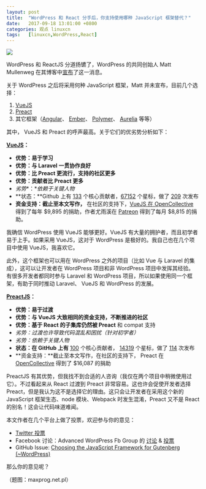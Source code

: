 ```yaml
---
layout: post
title:	"WordPress 和 React 分手后，你支持使用哪种 JavaScript 框架替代？"
date:	2017-09-18 13:01:00 +0800 
categories:	观点 linuxcn 
tags:	[linuxcn,WordPress,React]
---
```



![](/Asserts/Images//attachment/album/201709/18/130121lzzdydkl1mpmdrgp.jpg)


WordPress 和 ReactJS 分道扬镳了，WordPress 的共同创始人 Matt Mullenweg 在其博客中[宣布](https://ma.tt/2017/09/on-react-and-wordpress/)了这一消息。


关于 WordPress 之后将采用何种 JavaScript 框架，Matt 并未宣布，目前几个选择：


1. [VueJS](https://vuejs.org/)
2. [Preact](https://preactjs.com/)
3. 其它框架（[Angular](https://angularjs.org/)、 [Ember](https://www.emberjs.com/)、 [Polymer](https://www.polymer-project.org/)、 [Aurelia](http://aurelia.io/) 等等）


其中， VueJS 和 Preact 的呼声最高。关于它们的优劣势分析如下：


**[VueJS](https://vuejs.org/)：**


* **优势：易于学习**
* **优势：与 Laravel 一贯协作良好**
* **优势：比 Preact 更流行，支持的社区更多**
* **优势：贡献者比 Preact 更多**
* *劣势**：**依赖于关键人物*
* **状态：**Github 上有 [133](https://github.com/vuejs/vue/graphs/contributors) 个核心贡献者，[67152](https://github.com/vuejs/vue/stargazers) 个星标，做了 [209](https://github.com/vuejs/vue/releases) 次发布
* **资金支持：截止至本文写作，** 在社区的支持下，[VueJS 在 OpenCollective](https://opencollective.com/vuejs) 得到了每年 $9,895 的捐助，作者尤雨溪在 [Patreon](https://www.patreon.com/evanyou) 得到了每月 $8,815 的捐助。


我确信 WordPress 使用 VueJS 能够更好。VueJS 有大量的拥护者，而且初学者易于上手。如果采用 VueJS，这对于 WordPress 是极好的。我自己也在几个项目中使用 VueJS，我喜欢它。


此外，这个框架也可以用在 WordPress 之外的项目（比如 Vue 与 Laravel 的集成），这可以让开发者在 WordPress 项目和非 WordPress 项目中发挥其经验。 有很多开发者都同时参与 Laravel 和 WordPress 项目，所以如果使用同一个框架，有助于同时推动 Laravel、 VueJS 和 WordPress 的发展。


**[PreactJS](https://preactjs.com/)：**


* **优势：易于过渡**
* **优势：与 VueJS 大致相同的资金支持，不断推进的社区**
* **优势：基于 React 的子集库仍然被 Preact** 和 compat 支持
* *劣势：过渡也许导致代码混乱和困扰（针对初学者）*
* *劣势：依赖于关键人物*
* **状态：在 GitHub 上有** [100](https://github.com/developit/preact/graphs/contributors) 个核心贡献者， [14319](https://github.com/developit/preact/stargazers) 个星标，做了 [114](https://github.com/developit/preact/releases) 次发布
* **资金支持：**截止至本文写作，在社区的支持下， Preact 在 [OpenCollective](https://opencollective.com/preact) 得到了 $16,087 的捐助


PreactJS 有其优势，但我找不到合适的人咨询（我仅在两个项目中稍微使用过它）。不过看起来从 React 过渡到 Preact 非常容易。这也许会促使开发者选择 Preact，但是我认为这不是选择它的理由。这只会让开发者在采用这个新的 JavaScript 框架生态、node 模块、Webpack 时发生混淆，Preact 又不是 React 的别名！这会让代码味道难闻。


本文作者在几个平台上做了投票，欢迎参与你的意见： 


* [Twitter 投票](https://twitter.com/MrAhmadAwais/status/908551927264305152)
* Facebook 讨论：Advanced WordPress Fb Group 的 [讨论](https://ahmda.ws/2h6skDa) & [投票](https://ahmda.ws/2h5ZPFD)
* GitHub Issue: [Choosing the JavaScript Framework for Gutenberg (~WordPress)](https://github.com/WordPress/gutenberg/issues/2733)


那么你的意见呢？


（题图：maxprog.net.pl）
